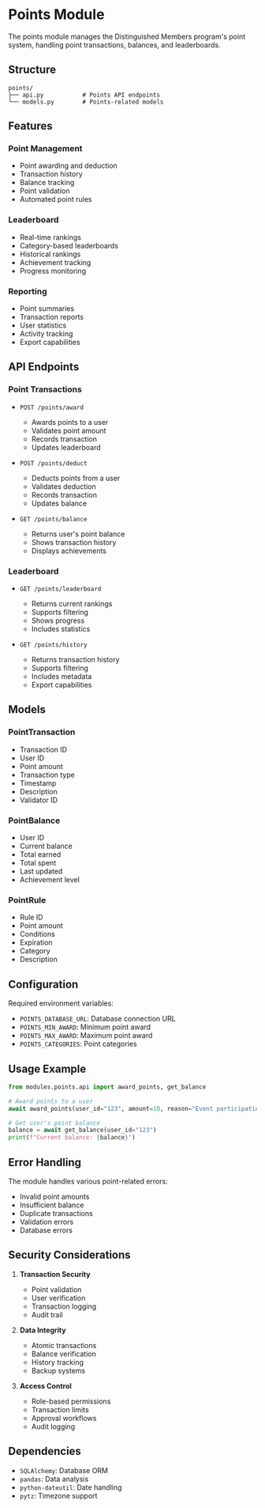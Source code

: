 # Points Module

The points module manages the Distinguished Members program's point system, handling point transactions, balances, and leaderboards.

## Structure

```
points/
├── api.py           # Points API endpoints
└── models.py        # Points-related models
```

## Features

### Point Management
- Point awarding and deduction
- Transaction history
- Balance tracking
- Point validation
- Automated point rules

### Leaderboard
- Real-time rankings
- Category-based leaderboards
- Historical rankings
- Achievement tracking
- Progress monitoring

### Reporting
- Point summaries
- Transaction reports
- User statistics
- Activity tracking
- Export capabilities

## API Endpoints

### Point Transactions
- `POST /points/award`
  - Awards points to a user
  - Validates point amount
  - Records transaction
  - Updates leaderboard

- `POST /points/deduct`
  - Deducts points from a user
  - Validates deduction
  - Records transaction
  - Updates balance

- `GET /points/balance`
  - Returns user's point balance
  - Shows transaction history
  - Displays achievements

### Leaderboard
- `GET /points/leaderboard`
  - Returns current rankings
  - Supports filtering
  - Shows progress
  - Includes statistics

- `GET /points/history`
  - Returns transaction history
  - Supports filtering
  - Includes metadata
  - Export capabilities

## Models

### PointTransaction
- Transaction ID
- User ID
- Point amount
- Transaction type
- Timestamp
- Description
- Validator ID

### PointBalance
- User ID
- Current balance
- Total earned
- Total spent
- Last updated
- Achievement level

### PointRule
- Rule ID
- Point amount
- Conditions
- Expiration
- Category
- Description

## Configuration

Required environment variables:
- `POINTS_DATABASE_URL`: Database connection URL
- `POINTS_MIN_AWARD`: Minimum point award
- `POINTS_MAX_AWARD`: Maximum point award
- `POINTS_CATEGORIES`: Point categories

## Usage Example

```python
from modules.points.api import award_points, get_balance

# Award points to a user
await award_points(user_id="123", amount=10, reason="Event participation")

# Get user's point balance
balance = await get_balance(user_id="123")
print(f"Current balance: {balance}")
```

## Error Handling

The module handles various point-related errors:
- Invalid point amounts
- Insufficient balance
- Duplicate transactions
- Validation errors
- Database errors

## Security Considerations

1. **Transaction Security**
   - Point validation
   - User verification
   - Transaction logging
   - Audit trail

2. **Data Integrity**
   - Atomic transactions
   - Balance verification
   - History tracking
   - Backup systems

3. **Access Control**
   - Role-based permissions
   - Transaction limits
   - Approval workflows
   - Audit logging

## Dependencies

- `SQLAlchemy`: Database ORM
- `pandas`: Data analysis
- `python-dateutil`: Date handling
- `pytz`: Timezone support 
